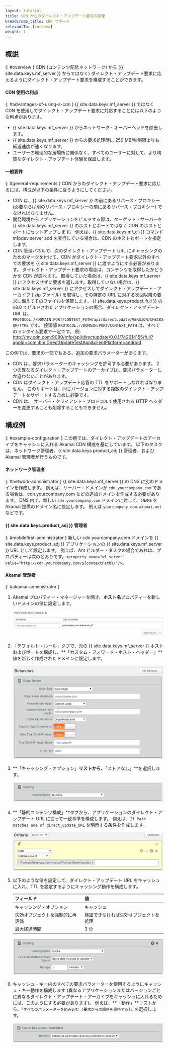 ```yaml
---
layout: tutorial
title: CDN からのダイレクト・アップデート要求の処理
breadcrumb_title: CDN サポート
relevantTo: [cordova]
weight: 1
---
```

## 概説
{: #overview }
CDN (コンテンツ配信ネットワーク) から ({{ site.data.keys.mf_server }} からではなく) ダイレクト・アップデート要求に応えるようにダイレクト・アップデート要求を構成することができます。

#### CDN 使用の利点
{: #advantages-of-using-a-cdn }
{{ site.data.keys.mf_server }} ではなく CDN を使用してダイレクト・アップデート要求に対応することには以下のような利点があります。

* {{ site.data.keys.mf_server }} からネットワーク・オーバーヘッドを除去します。
* {{ site.data.keys.mf_server }} からの要求処理時に 250 MB/秒制限よりも転送速度が速くなります。
* ユーザーの地理的な居場所に関係なく、すべてのユーザーに対して、より均質なダイレクト・アップデート体験を保証します。

#### 一般要件
{: #general-requirements }
CDN からのダイレクト・アップデート要求に応じるには、構成が以下の条件に従うようにしてください。

* CDN は、{{ site.data.keys.mf_server }} の前にあるリバース・プロキシー (必要ならば別のリバース・プロキシーの前にあるリバース・プロキシー) でなければなりません。
* 開発環境からアプリケーションをビルドする際は、ターゲット・サーバーを {{ site.data.keys.mf_server }} のホストとポートではなく CDN のホストとポートにセットアップします。 例えば、{{ site.data.keys.mf_cli }} コマンド mfpdev server add を実行している場合は、CDN のホストとポートを指定します。
* CDN 管理パネルで、次のダイレクト・アップデート URL にキャッシングのためのマークを付けて、CDN がダイレクト・アップデート要求以外のすべての要求を {{ site.data.keys.mf_server }} に渡すようにする必要があります。 ダイレクト・アップデート要求の場合は、コンテンツを取得したかどうかを CDN が調べます。 取得していた場合は、{{ site.data.keys.mf_server }} にアクセスせずに要求を返します。取得していない場合は、{{ site.data.keys.mf_server }} にアクセスしてダイレクト・アップデート・アーカイブ (.zip ファイル) を取得し、その特定の URL に対する次回以降の要求に備えてそのファイルを保管します。 {{ site.data.keys.product_full }} の v8.0 でビルドされたアプリケーションの場合、ダイレクト・アップデート URL は、`PROTOCOL://DOMAIN:PORT/CONTEXT_PATH/api/directupdate/VERSION/CHECKSUM/TYPE` です。
接頭部 `PROTOCOL://DOMAIN:PORT/CONTEXT_PATH` は、すべてのランタイム要求で一定です。 例: http://my.cdn.com:9080/mfp/api/directupdate/0.0.1/742914155/full?appId=com.ibm.DirectUpdateTestApp&clientPlatform=android

この例では、要求の一部でもある、追加の要求パラメーターがあります。

* CDN は、要求パラメーターのキャッシングを許可する必要があります。 2 つの異なるダイレクト・アップデートのアーカイブは、要求パラメーターしか違わないことがあります。
* CDN はダイレクト・アップデート応答の TTL をサポートしなければなりません。 このサポートは、同じバージョンに対する複数のダイレクト・アップデートをサポートするために必要です。
* CDN は、 サーバー・クライアント・プロトコルで使用される HTTP ヘッダーを変更することも削除することもできません。

## 構成例
{: #example-configuration }
この例では、ダイレクト・アップデートのアーカイブをキャッシュに入れる Akamai CDN 構成を基にしています。 以下のタスクは、ネットワーク管理者、{{ site.data.keys.product_adj }} 管理者、および Akamai 管理者が行うものです。

#### ネットワーク管理者
{: #network-administrator }
{{ site.data.keys.mf_server }} の DNS に別のドメインを作成します。 例えば、サーバー・ドメインが `cdn.yourcompany.com` である場合は、cdn.yourcompany.com などの追加ドメインを作成する必要があります。
DNS 内で、新しい `cdn.yourcompany.com` ドメインに対して、`CNAME` を Akamai 提供のドメイン名に設定します。 例えば `yourcompany.com.akamai.net` などです。

#### {{ site.data.keys.product_adj }} 管理者
{: #mobilefirst-administrator }
新しい cdn.yourcompany.com ドメインを {{ site.data.keys.product_adj }} アプリケーションの {{ site.data.keys.mf_server }} URL として設定します。 例えば、Ant ビルダー・タスクの場合であれは、プロパティーは次のとおりです。`<property name="wl.server" value="http://cdn.yourcompany.com/${contextPath}/"/>`。

#### Akamai 管理者
{: #akamai-administrator }
1. Akamai プロパティー・マネージャーを開き、**ホスト名**プロパティーを新しいドメインの値に設定します。

    ![プロパティー・ホスト名を新規ドメインの値に設定](direct_update_cdn_3.jpg)
    
2. 「デフォルト・ルール」タブで、元の {{ site.data.keys.mf_server }} ホストおよびポートを構成し、**「カスタム・フォワード・ホスト・ヘッダー」**値を新しく作成されたドメインに設定します。

    ![「カスタム・フォワード・ホスト・ヘッダー」値を新しく作成されたドメインに設定](direct_update_cdn_4.jpg)
    
3. **「キャッシング・オプション」**リストから、**「ストアなし」**を選択します。

    ![「キャッシング・オプション」リストから、「ストアなし」を選択します。](direct_update_cdn_5.jpg)

4. **「静的コンテンツ構成」**タブから、アプリケーションのダイレクト・アップデート URL に従って一致基準を構成します。 例えば、`If Path matches one of direct_update_URL` を明示する条件を作成します。

    ![アプリケーションのダイレクト・アップデート URL に従って一致基準を構成します。](direct_update_cdn_6.jpg)
    
5. 以下のような値を設定して、ダイレクト・アップデート URL をキャッシュに入れ、TTL を設定するようにキャッシング動作を構成します。

    | フィールド | 値 |
    |-------|-------|
    | キャッシング・オプション | キャッシュ |
    | 失効オブジェクトを強制的に再評価 | 検証できなければ失効オブジェクトを処理 |
    | 最大経過時間 | 3 分 |

    ![キャッシング動作を構成するための値の設定](direct_update_cdn_7.jpg)

6. キャッシュ・キー内のすべての要求パラメーターを使用するようにキャッシュ・キー動作を構成します (異なるアプリケーションまたはバージョンごとに異なるダイレクト・アップデート・アーカイブをキャッシュに入れるためには、このようにする必要があります)。 例えば、**「動作」**リストから、`「すべてのパラメーターを組み込む (要求からの順序を保持する)」`を選択します。

    ![キャッシュ・キー内のすべての要求パラメーターを使用するようにキャッシュ・キー動作を構成します。](direct_update_cdn_8.jpg)


